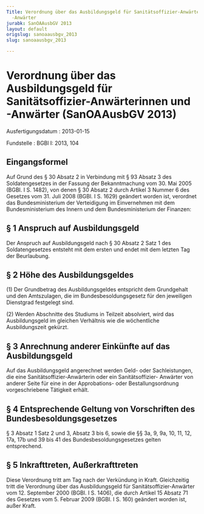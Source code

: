 ```yaml
---
Title: Verordnung über das Ausbildungsgeld für Sanitätsoffizier-Anwärterinnen und
  -Anwärter
jurabk: SanOAAusbGV 2013
layout: default
origslug: sanoaausbgv_2013
slug: sanoaausbgv_2013

---
```


# Verordnung über das Ausbildungsgeld für Sanitätsoffizier-Anwärterinnen und -Anwärter (SanOAAusbGV 2013)

Ausfertigungsdatum
:   2013-01-15

Fundstelle
:   BGBl I: 2013, 104


## Eingangsformel

Auf Grund des § 30 Absatz 2 in Verbindung mit § 93 Absatz 3 des
Soldatengesetzes in der Fassung der Bekanntmachung vom 30. Mai 2005
(BGBl. I S. 1482), von denen § 30 Absatz 2 durch Artikel 3 Nummer 6
des Gesetzes vom 31. Juli 2008 (BGBl. I S. 1629) geändert worden ist,
verordnet das Bundesministerium der Verteidigung im Einvernehmen mit
dem Bundesministerium des Innern und dem Bundesministerium der
Finanzen:


## § 1 Anspruch auf Ausbildungsgeld

Der Anspruch auf Ausbildungsgeld nach § 30 Absatz 2 Satz 1 des
Soldatengesetzes entsteht mit dem ersten und endet mit dem letzten Tag
der Beurlaubung.


## § 2 Höhe des Ausbildungsgeldes

(1) Der Grundbetrag des Ausbildungsgeldes entspricht dem Grundgehalt
und den Amtszulagen, die im Bundesbesoldungsgesetz für den jeweiligen
Dienstgrad festgelegt sind.

(2) Werden Abschnitte des Studiums in Teilzeit absolviert, wird das
Ausbildungsgeld im gleichen Verhältnis wie die wöchentliche
Ausbildungszeit gekürzt.


## § 3 Anrechnung anderer Einkünfte auf das Ausbildungsgeld

Auf das Ausbildungsgeld angerechnet werden Geld- oder Sachleistungen,
die eine Sanitätsoffizier-Anwärterin oder ein Sanitätsoffizier-
Anwärter von anderer Seite für eine in der Approbations- oder
Bestallungsordnung vorgeschriebene Tätigkeit erhält.


## § 4 Entsprechende Geltung von Vorschriften des Bundesbesoldungsgesetzes

§ 3 Absatz 1 Satz 2 und 3, Absatz 3 bis 6, sowie die §§ 3a, 9, 9a, 10,
11, 12, 17a, 17b und 39 bis 41 des Bundesbesoldungsgesetzes gelten
entsprechend.


## § 5 Inkrafttreten, Außerkrafttreten

Diese Verordnung tritt am Tag nach der Verkündung in Kraft.
Gleichzeitig tritt die Verordnung über das Ausbildungsgeld für
Sanitätsoffizier-Anwärter vom 12. September 2000 (BGBl. I S. 1406),
die durch Artikel 15 Absatz 71 des Gesetzes vom 5. Februar 2009 (BGBl.
I S. 160) geändert worden ist, außer Kraft.

